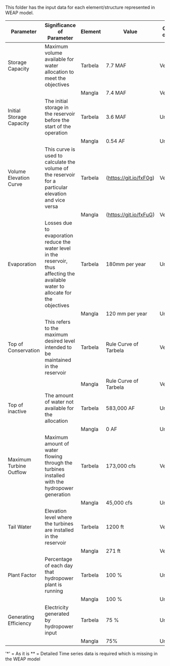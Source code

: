 This folder has the input data for each element/structure represented in WEAP model.

Parameter | Significance of Parameter | Element | Value | Quality of Data | Required Data|
--- | --- | --- | --- | --- | ---|
Storage Capacity | Maximum volume available for water allocation to meet the objectives | Tarbela | 7.7 MAF | Verified | *
| | | Mangla | 7.4 MAF | Verified | *
Initial Storage Capacity | The initial storage in the reservoir before the start of the operation | Tarbela | 3.6 MAF | Uncertain | **
| | | Mangla | 0.54 AF | Uncertain | **
Volume Elevation Curve | This curve is used to calculate the volume of the reservoir for a particular elevation and vice versa | Tarbela |(https://git.io/fxF0g) | Verified | * |
| | | Mangla | (https://git.io/fxFuG) | Verified | * |
Evaporation | Losses due to evaporation reduce the water level in the reservoir, thus affecting the available water to allocate for the objectives | Tarbela | 180mm per year| Uncertain | **
| | | Mangla | 120 mm per year | Uncertain | **
Top of Conservation | This refers to the maximum desired level intended to be maintained in the reservoir | Tarbela | Rule Curve of Tarbela | Verified | *
| | | Mangla | Rule Curve of Tarbela | Verified | *
Top of inactive | The amount of water not available for the allocation | Tarbela | 583,000 AF | Uncertain
| | | Mangla | 0 AF | Uncertain | **
Maximum Turbine Outflow | Maximum amount of water flowing through the turbines installed with the hydropower generation | Tarbela | 173,000 cfs | Verified | *
| | | Mangla | 45,000 cfs | Uncertain |**
Tail Water | Elevation level where the turbines are installed in the reservoir | Tarbela | 1200 ft | Verified | *
| | | Mangla | 271 ft | Verified | *
Plant Factor | Percentage of each day that hydropower plant is running | Tarbela | 100 % | Uncertain | **
| | | Mangla | 100 % | Uncertain | **
Generating Efficiency | Electricity generated by hydropower input | Tarbela | 75 % | Uncertain |**
| | | Mangla | 75%| Uncertain|**
'*' = As it is
** = Detailed Time series data is required which is missing in the WEAP model
